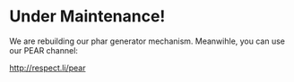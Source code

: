 Under Maintenance!
=================

We are rebuilding our phar generator mechanism. Meanwihle, you can use our PEAR channel:

http://respect.li/pear
